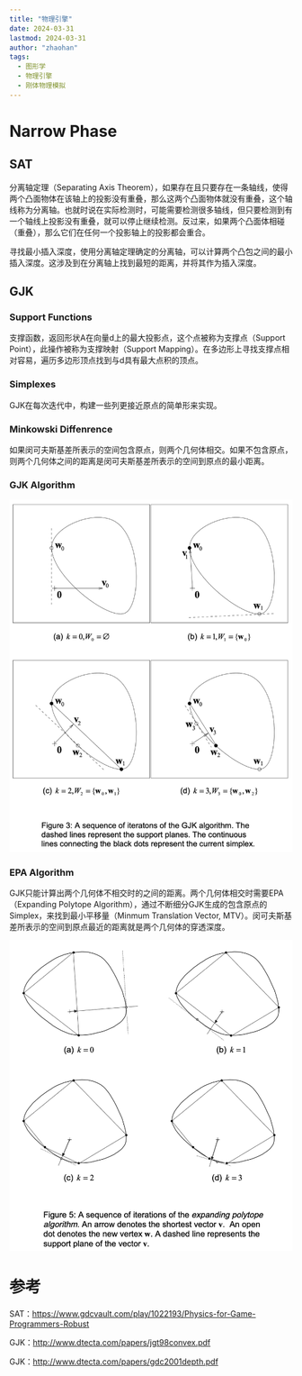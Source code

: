 ```yaml
---
title: "物理引擎"
date: 2024-03-31
lastmod: 2024-03-31
author: "zhaohan"
tags:
  - 图形学
  - 物理引擎
  - 刚体物理模拟
---
```


# Narrow Phase

## SAT

分离轴定理（Separating Axis Theorem），如果存在且只要存在一条轴线，使得两个凸面物体在该轴上的投影没有重叠，那么这两个凸面物体就没有重叠，这个轴线称为分离轴。也就时说在实际检测时，可能需要检测很多轴线，但只要检测到有一个轴线上投影没有重叠，就可以停止继续检测。反过来，如果两个凸面体相碰（重叠），那么它们在任何一个投影轴上的投影都会重合。

寻找最小插入深度，使用分离轴定理确定的分离轴，可以计算两个凸包之间的最小插入深度。这涉及到在分离轴上找到最短的距离，并将其作为插入深度。

## GJK

### Support Functions

支撑函数，返回形状A在向量d上的最大投影点，这个点被称为支撑点（Support Point），此操作被称为支撑映射（Support Mapping）。在多边形上寻找支撑点相对容易，遍历多边形顶点找到与d具有最大点积的顶点。

### Simplexes

GJK在每次迭代中，构建一些列更接近原点的简单形来实现。

### Minkowski Diffenrence

如果闵可夫斯基差所表示的空间包含原点，则两个几何体相交。如果不包含原点，则两个几何体之间的距离是闵可夫斯基差所表示的空间到原点的最小距离。

### GJK Algorithm

![](/content/posts/tech/graphics/pic/GJK-Algorithm.png)

### EPA Algorithm

GJK只能计算出两个几何体不相交时的之间的距离。两个几何体相交时需要EPA（Expanding Polytope Algorithm），通过不断细分GJK生成的包含原点的Simplex，来找到最小平移量（Minmum Translation Vector, MTV）。闵可夫斯基差所表示的空间到原点最近的距离就是两个几何体的穿透深度。

![](/content/posts/tech/graphics/pic/EPA-Algorithm.png)


# 参考
SAT：https://www.gdcvault.com/play/1022193/Physics-for-Game-Programmers-Robust

GJK：http://www.dtecta.com/papers/jgt98convex.pdf

GJK：http://www.dtecta.com/papers/gdc2001depth.pdf

